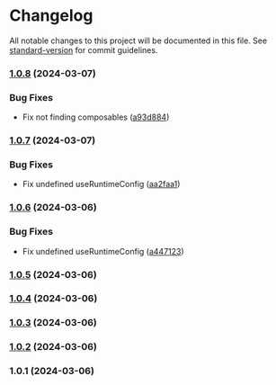 # Changelog

All notable changes to this project will be documented in this file. See [standard-version](https://github.com/conventional-changelog/standard-version) for commit guidelines.

### [1.0.8](https://github.com/antify/database-module/compare/v1.0.7...v1.0.8) (2024-03-07)


### Bug Fixes

* Fix not finding composables ([a93d884](https://github.com/antify/database-module/commit/a93d88455092784fb1750db732d946a05f6cf424))

### [1.0.7](https://github.com/antify/database-module/compare/v1.0.6...v1.0.7) (2024-03-07)


### Bug Fixes

* Fix undefined useRuntimeConfig ([aa2faa1](https://github.com/antify/database-module/commit/aa2faa1cb204a401bbe605f9e95a916b40db604b))

### [1.0.6](https://github.com/antify/database-module/compare/v1.0.5...v1.0.6) (2024-03-06)


### Bug Fixes

* Fix undefined useRuntimeConfig ([a447123](https://github.com/antify/database-module/commit/a4471233ad81ece3d3417067c2bdd1cd005ea98c))

### [1.0.5](https://github.com/antify/database-module/compare/v1.0.4...v1.0.5) (2024-03-06)

### [1.0.4](https://github.com/antify/database-module/compare/v1.0.3...v1.0.4) (2024-03-06)

### [1.0.3](https://github.com/antify/database-module/compare/v1.0.2...v1.0.3) (2024-03-06)

### [1.0.2](https://github.com/antify/database-module/compare/v1.0.1...v1.0.2) (2024-03-06)

### 1.0.1 (2024-03-06)
